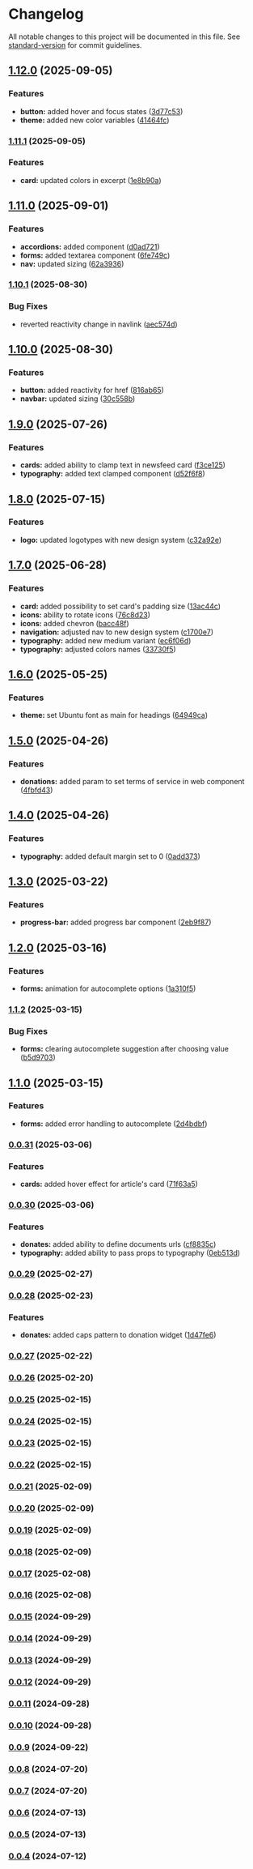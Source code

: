 # Changelog

All notable changes to this project will be documented in this file. See [standard-version](https://github.com/conventional-changelog/standard-version) for commit guidelines.

## [1.12.0](https://github.com/sus-org-pl/ui/compare/v1.11.1...v1.12.0) (2025-09-05)


### Features

* **button:** added hover and focus states ([3d77c53](https://github.com/sus-org-pl/ui/commit/3d77c53a762573bd4f0daa34d66e03004468fbcf))
* **theme:** added new color variables ([41464fc](https://github.com/sus-org-pl/ui/commit/41464fc2a543f2ac7e52baf1fe023d176e948a82))

### [1.11.1](https://github.com/sus-org-pl/ui/compare/v1.11.0...v1.11.1) (2025-09-05)


### Features

* **card:** updated colors in excerpt ([1e8b90a](https://github.com/sus-org-pl/ui/commit/1e8b90ad108368b95d0a6b3a77ed7d58a6aefbdb))

## [1.11.0](https://github.com/sus-org-pl/ui/compare/v1.10.1...v1.11.0) (2025-09-01)


### Features

* **accordions:** added component ([d0ad721](https://github.com/sus-org-pl/ui/commit/d0ad721e9c12dc11e224ecec77f422da6034fa07))
* **forms:** added textarea component ([6fe749c](https://github.com/sus-org-pl/ui/commit/6fe749cecfc65448b245f4958d80a727a49b891d))
* **nav:** updated sizing ([62a3936](https://github.com/sus-org-pl/ui/commit/62a393640b1caf1af1d3c74f060b3ed0f59e65e6))

### [1.10.1](https://github.com/sus-org-pl/ui/compare/v1.10.0...v1.10.1) (2025-08-30)


### Bug Fixes

* reverted reactivity change in navlink ([aec574d](https://github.com/sus-org-pl/ui/commit/aec574d407f376004b46a49e6b5cb13ed4ffe4f5))

## [1.10.0](https://github.com/sus-org-pl/ui/compare/v1.9.0...v1.10.0) (2025-08-30)


### Features

* **button:** added reactivity for href ([816ab65](https://github.com/sus-org-pl/ui/commit/816ab65b636502aba4def57314a9025d1d4bd32d))
* **navbar:** updated sizing ([30c558b](https://github.com/sus-org-pl/ui/commit/30c558bea196233b56ed60c6a3882b73d55098f1))

## [1.9.0](https://github.com/sus-org-pl/ui/compare/v1.8.0...v1.9.0) (2025-07-26)


### Features

* **cards:** added ability to clamp text in newsfeed card ([f3ce125](https://github.com/sus-org-pl/ui/commit/f3ce1258e51ff46acbf13f47d8ba693d41b9744b))
* **typography:** added text clamped component ([d52f6f8](https://github.com/sus-org-pl/ui/commit/d52f6f8e083348a0f895ee8a7b2997c51bc3788d))

## [1.8.0](https://github.com/sus-org-pl/ui/compare/v1.7.0...v1.8.0) (2025-07-15)


### Features

* **logo:** updated logotypes with new design system ([c32a92e](https://github.com/sus-org-pl/ui/commit/c32a92e220a4a1f60c829515093cb9de3fb7050b))

## [1.7.0](https://github.com/sus-org-pl/ui/compare/v1.6.0...v1.7.0) (2025-06-28)


### Features

* **card:** added possibility to set card's padding size ([13ac44c](https://github.com/sus-org-pl/ui/commit/13ac44cae0745c454043575d6031dddf1dc27d62))
* **icons:** ability to rotate icons ([76c8d23](https://github.com/sus-org-pl/ui/commit/76c8d23b0d126599dabfb0739556432fa817d324))
* **icons:** added chevron ([bacc48f](https://github.com/sus-org-pl/ui/commit/bacc48f46e92999c206a54b1c7cd0b3f2d07e6c8))
* **navigation:** adjusted nav to new design system ([c1700e7](https://github.com/sus-org-pl/ui/commit/c1700e7781223417441f2c1ccaf9ecb64730596e))
* **typography:** added new medium variant ([ec6f06d](https://github.com/sus-org-pl/ui/commit/ec6f06dd5b08cced94fd3d86a2680ba3bfa9924f))
* **typography:** adjusted colors names ([33730f5](https://github.com/sus-org-pl/ui/commit/33730f5a3830a49f5e3ac8eccb31291b38aacff8))

## [1.6.0](https://github.com/sus-org-pl/ui/compare/v1.5.0...v1.6.0) (2025-05-25)


### Features

* **theme:** set Ubuntu font as main for headings ([64949ca](https://github.com/sus-org-pl/ui/commit/64949ca0b50065490593a2bf67475a780b7f1839))

## [1.5.0](https://github.com/sus-org-pl/ui/compare/v1.4.0...v1.5.0) (2025-04-26)


### Features

* **donations:** added param to set terms of service in web component ([4fbfd43](https://github.com/sus-org-pl/ui/commit/4fbfd4373c3fb223dec8e7325a2de9fe2ab4d3f9))

## [1.4.0](https://github.com/sus-org-pl/ui/compare/v1.3.0...v1.4.0) (2025-04-26)


### Features

* **typography:** added default margin set to 0 ([0add373](https://github.com/sus-org-pl/ui/commit/0add373ae6ebfc53b121dcb8cac75f4b43d44820))

## [1.3.0](https://github.com/sus-org-pl/ui/compare/v1.2.0...v1.3.0) (2025-03-22)


### Features

* **progress-bar:** added progress bar component ([2eb9f87](https://github.com/sus-org-pl/ui/commit/2eb9f8703f0a5bbfa9f7cf116f7f16f5b7d47cce))

## [1.2.0](https://github.com/sus-org-pl/ui/compare/v1.1.2...v1.2.0) (2025-03-16)


### Features

* **forms:** animation for autocomplete options ([1a310f5](https://github.com/sus-org-pl/ui/commit/1a310f588e2442f549f891076999c3214388c5c5))

### [1.1.2](https://github.com/sus-org-pl/ui/compare/v1.1.0...v1.1.2) (2025-03-15)


### Bug Fixes

* **forms:** clearing autocomplete suggestion after choosing value ([b5d9703](https://github.com/sus-org-pl/ui/commit/b5d970304f9d1e7fd6cb5dc694d97befc1885dcd))

## [1.1.0](https://github.com/sus-org-pl/ui/compare/v0.0.31...v1.1.0) (2025-03-15)


### Features

* **forms:** added error handling to autocomplete ([2d4bdbf](https://github.com/sus-org-pl/ui/commit/2d4bdbfa124473cef5ec238f9de2b036785a0a33))

### [0.0.31](https://github.com/sus-org-pl/ui/compare/v0.0.30...v0.0.31) (2025-03-06)


### Features

* **cards:** added hover effect for article's card ([71f63a5](https://github.com/sus-org-pl/ui/commit/71f63a55a7664aa321627cab1c76156f9fdf7464))

### [0.0.30](https://github.com/sus-org-pl/ui/compare/v0.0.29...v0.0.30) (2025-03-06)


### Features

* **donates:** added ability to define documents urls ([cf8835c](https://github.com/sus-org-pl/ui/commit/cf8835c0287c789799c8f3035064be14a0030c1a))
* **typography:** added ability to pass props to typography ([0eb513d](https://github.com/sus-org-pl/ui/commit/0eb513dbdb8df757eb026b12a0dd5a9d41559d39))

### [0.0.29](https://github.com/sus-org-pl/ui/compare/v0.0.28...v0.0.29) (2025-02-27)

### [0.0.28](https://github.com/sus-org-pl/ui/compare/v0.0.27...v0.0.28) (2025-02-23)


### Features

* **donates:** added caps pattern to donation widget ([1d47fe6](https://github.com/sus-org-pl/ui/commit/1d47fe6c05a81a479e630ccac17055401409f3e0))

### [0.0.27](https://github.com/sus-org-pl/ui/compare/v0.0.26...v0.0.27) (2025-02-22)

### [0.0.26](https://github.com/sus-org-pl/ui/compare/v0.0.25...v0.0.26) (2025-02-20)

### [0.0.25](https://github.com/sus-org-pl/ui/compare/v0.0.24...v0.0.25) (2025-02-15)

### [0.0.24](https://github.com/sus-org-pl/ui/compare/v0.0.23...v0.0.24) (2025-02-15)

### [0.0.23](https://github.com/sus-org-pl/ui/compare/v0.0.22...v0.0.23) (2025-02-15)

### [0.0.22](https://github.com/sus-org-pl/ui/compare/v0.0.21...v0.0.22) (2025-02-15)

### [0.0.21](https://github.com/sus-org-pl/ui/compare/v0.0.20...v0.0.21) (2025-02-09)

### [0.0.20](https://github.com/sus-org-pl/ui/compare/v0.0.19...v0.0.20) (2025-02-09)

### [0.0.19](https://github.com/sus-org-pl/ui/compare/v0.0.18...v0.0.19) (2025-02-09)

### [0.0.18](https://github.com/sus-org-pl/ui/compare/v0.0.17...v0.0.18) (2025-02-09)

### [0.0.17](https://github.com/sus-org-pl/ui/compare/v0.0.16...v0.0.17) (2025-02-08)

### [0.0.16](https://github.com/sus-org-pl/ui/compare/v0.0.15...v0.0.16) (2025-02-08)

### [0.0.15](https://github.com/sus-org-pl/ui/compare/v0.0.14...v0.0.15) (2024-09-29)

### [0.0.14](https://github.com/sus-org-pl/ui/compare/v0.0.13...v0.0.14) (2024-09-29)

### [0.0.13](https://github.com/sus-org-pl/ui/compare/v0.0.12...v0.0.13) (2024-09-29)

### [0.0.12](https://github.com/sus-org-pl/ui/compare/v0.0.11...v0.0.12) (2024-09-29)

### [0.0.11](https://github.com/sus-org-pl/ui/compare/v0.0.10...v0.0.11) (2024-09-28)

### [0.0.10](https://github.com/sus-org-pl/ui/compare/v0.0.9...v0.0.10) (2024-09-28)

### [0.0.9](https://github.com/sus-org-pl/ui/compare/v0.0.8...v0.0.9) (2024-09-22)

### [0.0.8](https://github.com/sus-org-pl/ui/compare/v0.0.7...v0.0.8) (2024-07-20)

### [0.0.7](https://github.com/sus-org-pl/ui/compare/v0.0.6...v0.0.7) (2024-07-20)

### [0.0.6](https://github.com/sus-org-pl/ui/compare/v0.0.5...v0.0.6) (2024-07-13)

### [0.0.5](https://github.com/sus-org-pl/ui/compare/v0.0.4...v0.0.5) (2024-07-13)

### [0.0.4](https://github.com/sus-org-pl/ui/compare/v0.0.3...v0.0.4) (2024-07-12)
